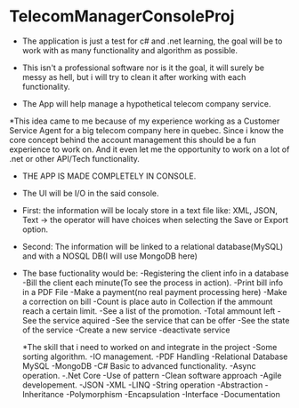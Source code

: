 # TelecomManagerConsoleProj

 * The application is just a test for c# and .net learning, the goal will be to work with as many functionality and algorithm as possible.
 * This isn't a professional software nor is it the goal, it will surely be messy as hell, but i will try to clean it after working with each functionality.
 
 * The App will help manage a hypothetical telecom company service.
 
 *This idea came to me because of my experience working as a Customer Service Agent for a big telecom company here in quebec. Since i know the core concept behind the account management this should be a fun experience to work on. And it even let me the opportunity to work on a lot of .net or other API/Tech functionality.
 
 * THE APP IS MADE COMPLETELY IN CONSOLE.
 * The UI will be I/O in the said console.
 
 * First: the information will be localy store in a text file like: XML, JSON, Text -> the operator will have choices when selecting the Save or Export option.
 * Second: The information will be linked to a relational database(MySQL) and with a NOSQL DB(I will use MongoDB here)
 
 * The base fuctionality would be:
    -Registering the client info in a database
    -Bill the client each minute(To see the process in action).
    -Print bill info in a PDF File
    -Make a payment(no real payment processing here)
    -Make a correction on bill
    -Count is place auto in Collection if the ammount reach a certain limit.
    -See a list of the promotion.
    -Total ammount left
    -See the service aquired
    -See the service that can be offer
    -See the state of the service
    -Create a new service
    -deactivate service

   *The skill that i need to worked on and integrate in the project
    -Some sorting algorithm.
    -IO management.
    -PDF Handling
    -Relational Database MySQL
    -MongoDB
    -C# Basic to advanced functionality.
    -Async operation.
    -.Net Core
    -Use of pattern
    -Clean software approach
    -Agile developement.
    -JSON
    -XML
    -LINQ
    -String operation
    -Abstraction
    -Inheritance
    -Polymorphism
    -Encapsulation
    -Interface
    -Documentation

